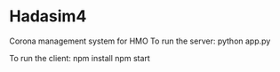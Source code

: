 # Hadasim4
Corona management system for HMO
To run the server:
python app.py

To run the client:
npm install
npm start
